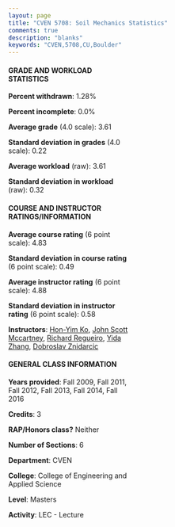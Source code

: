 ```yaml
---
layout: page
title: "CVEN 5708: Soil Mechanics Statistics"
comments: true
description: "blanks"
keywords: "CVEN,5708,CU,Boulder"
---
```

<head>
<script src="https://ajax.googleapis.com/ajax/libs/jquery/2.1.3/jquery.min.js"></script>
<script src="https://dl.dropboxusercontent.com/s/pc42nxpaw1ea4o9/highcharts.js?dl=0"></script>
<!-- <script src="../assets/js/highcharts.js"></script> -->
<style type="text/css">@font-face {
	font-family: "Bebas Neue";
	src: url(https://www.filehosting.org/file/details/544349/BebasNeue Regular.otf) format("opentype");
	}
	h1.Bebas { 
		font-family: "Bebas Neue", Verdana, Tahoma;
	}
</style>
</head>
<body>
	<div id="container" style="float: right; width: 45%; height: 88%; margin-left: 2.5%; margin-right: 2.5%;"></div>
	<script language="JavaScript">
		$(document).ready(function() {
		var chart = {type: 'column'};
		var title = {text: 'Grade Distribution'};
		var xAxis = {categories: ['A','B','C','D','F'],crosshair: true};
		var yAxis = {min: 0,title: {text: 'Percentage'}};
		var tooltip = {headerFormat: '<center><b><span style="font-size:20px">{point.key}</span></b></center>',
		               pointFormat: '<td style="padding:0"><b>{point.y:.1f}%</b></td>',
		               footerFormat: '</table>',shared: true,useHTML: true};
		var plotOptions = {column: {pointPadding: 0.0,borderWidth: 0}};  
		var credits = {enabled: false};var series= [{name: 'Percent',data: [57.15,42.85,0.0,0.0,0.0,]}];
		var json = {};
		json.chart = chart;
		json.title = title;
		json.tooltip = tooltip;
		json.xAxis = xAxis;
		json.yAxis = yAxis;  
		json.series = series;
		json.plotOptions = plotOptions;  
		json.credits = credits;
		$('#container').highcharts(json);
	});
	</script>
</body>
			   
#### GRADE AND WORKLOAD STATISTICS

**Percent withdrawn**: 1.28%

**Percent incomplete**: 0.0%

**Average grade** (4.0 scale): 3.61

**Standard deviation in grades** (4.0 scale): 0.22

**Average workload** (raw): 3.61

**Standard deviation in workload** (raw): 0.32

#### COURSE AND INSTRUCTOR RATINGS/INFORMATION

**Average course rating** (6 point scale): 4.83

**Standard deviation in course rating** (6 point scale): 0.49

**Average instructor rating** (6 point scale): 4.88

**Standard deviation in instructor rating** (6 point scale): 0.58

**Instructors**: <a href='../../instructors/Hon-Yim_Ko'>Hon-Yim Ko</a>, <a href='../../instructors/John_Scott_Mccartney'>John Scott Mccartney</a>, <a href='../../instructors/Richard_Regueiro'>Richard Regueiro</a>, <a href='../../instructors/Yida_Zhang'>Yida Zhang</a>, <a href='../../instructors/Dobroslav_Znidarcic'>Dobroslav Znidarcic</a>

#### GENERAL CLASS INFORMATION

**Years provided**: Fall 2009, Fall 2011, Fall 2012, Fall 2013, Fall 2014, Fall 2016

**Credits**: 3

**RAP/Honors class?** Neither

**Number of Sections**: 6

**Department**: CVEN

**College**: College of Engineering and Applied Science

**Level**: Masters

**Activity**: LEC - Lecture
